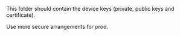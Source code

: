 This folder should contain the device keys (private, public keys and certificate).

Use more secure arrangements for prod.